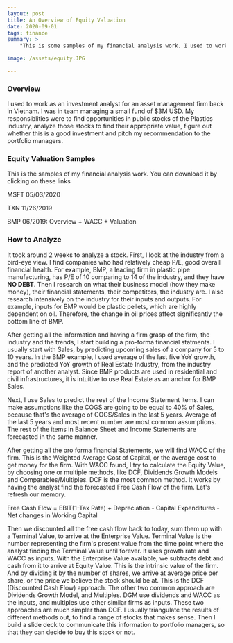 ```yaml
---
layout: post
title: An Overview of Equity Valuation
date: 2020-09-01
tags: finance
summary: >
	"This is some samples of my financial analysis work. I used to work as an investment analyst for an asset management firm back in Vietnam. I was in team managing a small fund of $3M USD. My responsiblities were to find opportunities in public stocks of the Plastics industry, analyze those stocks to find their appropriate value, figure out whether this is a good investment and pitch my recommendation to the portfolio managers."

image: /assets/equity.JPG

---
```


### Overview
I used to work as an investment analyst for an asset management firm back in Vietnam. I was in team managing a small fund of $3M USD. My responsiblities were to find opportunities in public stocks of the Plastics industry, analyze those stocks to find their appropriate value, figure out whether this is a good investment and pitch my recommendation to the portfolio managers. 

### Equity Valuation Samples
This is the samples of my financial analysis work. You can download it by clicking on these links

MSFT 05/03/2020

TXN 11/26/2019

BMP 06/2019: Overview + WACC + Valuation

### How to Analyze

It took around 2 weeks to analyze a stock. First, I look at the industry from a bird-eye view. I find companies who had relatively cheap P/E, good overall financial health. For example, BMP, a leading firm in plastic pipe manufacturing, has P/E of 10 comparing to 14 of the industry, and they have **NO DEBT**. Then I research on what  their business model (how they make money), their financial statements, their competitors, the industry are. I also research intensively on the industry for their inputs and outputs. For example, inputs for BMP would be plastic pellets, which are highly dependent on oil. Therefore, the change in oil prices affect significantly the bottom line of BMP. 

After getting all the information and having a firm grasp of the firm, the industry and the trends, I start building a pro-forma financial statments. I usually start with Sales, by predicting upcoming sales of a company for 5 to 10 years. In the BMP example, I used average of the last five YoY growth, and the predicted YoY growth of Real Estate Industry, from the industry report of another analyst. Since BMP products are used in residential and civil infrastructures, it is intuitive to use Real Estate as an anchor for BMP Sales. 

Next, I use Sales to predict the rest of the Income Statement items. I can make assumptions like the COGS are going to be equal to 40% of Sales, because that's the average of COGS/Sales in the last 5 years. Average of the last 5 years and most recent number are most common assumptions. The rest of the items in Balance Sheet and Income Statements are forecasted in the same manner. 

After getting all the pro forma financial Statements, we will find WACC of the firm. This is the Weighted Average Cost of Capital, or the average cost to get money for the firm. With WACC found, I try to calculate the Equity Value, by choosing one or multiple methods, like DCF, Dividends Growth Models and Comparables/Multiples. DCF is the most common method. It works by having the analyst find the forecasted Free Cash Flow of the firm. Let's refresh our memory. 

<div class="message">
  Free Cash Flow = EBIT(1-Tax Rate) + Depreciation - Capital Expenditures - Net changes in Working Capital 
</div>

Then we discounted all the free cash flow back to today, sum them up with a Terminal Value, to arrive at the Enterprise Value. Terminal Value is the number representing the firm's present value from the time point where the analyst finding the Terminal Value until forever. It uses growth rate and WACC as inputs. With the Enterprise Value available, we subtracts debt and cash from it to arrive at Equity Value. This is the intrinsic value of the firm. And by dividing it by the number of shares, we arrive at average price per share, or the price we believe the stock should be at. This is the DCF (Discounted Cash Flow) approach. The other two common approach are Dividends Growth Model, and Multiples. DGM use dividends and WACC as the inputs, and multiples use other similar firms as inputs. These two approaches are much simpler than DCF. I usually triangulate the results of different methods out, to find a range of stocks that makes sense. Then I build a slide deck to communicate this information to portfolio managers, so that they can decide to buy this stock or not. 
